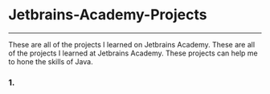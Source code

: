 # Jetbrains-Academy-Projects
-----------------------------------

These are all of the projects I learned on Jetbrains Academy. These are all of the projects I learned at Jetbrains Academy.  These projects can help me to hone the skills of Java.

### 1. 
